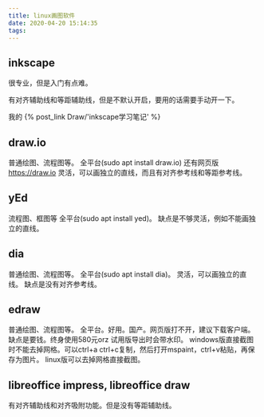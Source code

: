 ```yaml
---
title: linux画图软件
date: 2020-04-20 15:14:35
tags:
---
```


## inkscape

很专业，但是入门有点难。

有对齐辅助线和等距辅助线，但是不默认开启，要用的话需要手动开一下。

我的 {% post_link Draw/'inkscape学习笔记' %}

## draw.io

普通绘图、流程图等。
全平台(sudo apt install draw.io)
还有网页版<https://draw.io>
灵活，可以画独立的直线，而且有对齐参考线和等距参考线。

## yEd

流程图、框图等
全平台(sudo apt install yed)。
缺点是不够灵活，例如不能画独立的直线。

## dia

普通绘图、流程图等。
全平台(sudo apt install dia)。
灵活，可以画独立的直线。
缺点是没有对齐参考线。

## edraw

普通绘图、流程图等。
全平台。好用。国产。网页版打不开，建议下载客户端。
缺点是要钱。终身使用580元orz
试用版导出时会带水印。
windows版直接截图时不能去掉网格。可以ctrl+a ctrl+c复制，然后打开mspaint，ctrl+v粘贴，再保存为图片。
linux版可以去掉网格直接截图。

## libreoffice impress, libreoffice draw

有对齐辅助线和对齐吸附功能。但是没有等距辅助线。
